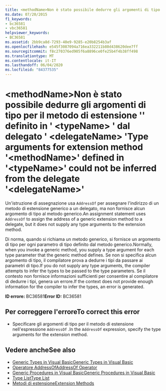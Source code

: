 ```yaml
---
title: <methodName>Non è stato possibile dedurre gli argomenti di tipo per il metodo di estensione '' definito in ' <typeName> ' dal delegato ' <delegateName> '
ms.date: 07/20/2015
f1_keywords:
- bc36581
- vbc36581
helpviewer_keywords:
- BC36581
ms.assetid: 2bb9ca8d-7293-40e9-9285-e20b8254b3af
ms.openlocfilehash: e545f3087094a716ea332211b80d438620dee7ff
ms.sourcegitcommit: f8c270376ed905f6a8896ce0fe25b4f4b38ff498
ms.translationtype: MT
ms.contentlocale: it-IT
ms.lasthandoff: 06/04/2020
ms.locfileid: "84377535"
---
```

# <a name="type-arguments-for-extension-method-methodname-defined-in-typename-could-not-be-inferred-from-the-delegate-delegatename"></a><span data-ttu-id="80845-102">\<methodName>Non è stato possibile dedurre gli argomenti di tipo per il metodo di estensione '' definito in ' \<typeName> ' dal delegato ' \<delegateName> '</span><span class="sxs-lookup"><span data-stu-id="80845-102">Type arguments for extension method '\<methodName>' defined in '\<typeName>' could not be inferred from the delegate '\<delegateName>'</span></span>

<span data-ttu-id="80845-103">Un'istruzione di assegnazione usa `AddressOf` per assegnare l'indirizzo di un metodo di estensione generico a un delegato, ma non fornisce alcun argomento di tipo al metodo generico.</span><span class="sxs-lookup"><span data-stu-id="80845-103">An assignment statement uses `AddressOf` to assign the address of a generic extension method to a delegate, but it does not supply any type arguments to the extension method.</span></span>

<span data-ttu-id="80845-104">Di norma, quando si richiama un metodo generico, si fornisce un argomento di tipo per ogni parametro di tipo definito dal metodo generico.</span><span class="sxs-lookup"><span data-stu-id="80845-104">Normally, when you invoke a generic method, you supply a type argument for each type parameter that the generic method defines.</span></span> <span data-ttu-id="80845-105">Se non si specifica alcun argomento di tipo, il compilatore prova a dedurre i tipi da passare ai parametri di tipo.</span><span class="sxs-lookup"><span data-stu-id="80845-105">If you do not supply any type arguments, the compiler attempts to infer the types to be passed to the type parameters.</span></span> <span data-ttu-id="80845-106">Se il contesto non fornisce informazioni sufficienti per consentire al compilatore di dedurre i tipi, genera un errore.</span><span class="sxs-lookup"><span data-stu-id="80845-106">If the context does not provide enough information for the compiler to infer the types, an error is generated.</span></span>

<span data-ttu-id="80845-107">**ID errore:** BC36581</span><span class="sxs-lookup"><span data-stu-id="80845-107">**Error ID:** BC36581</span></span>

## <a name="to-correct-this-error"></a><span data-ttu-id="80845-108">Per correggere l'errore</span><span class="sxs-lookup"><span data-stu-id="80845-108">To correct this error</span></span>

- <span data-ttu-id="80845-109">Specificare gli argomenti di tipo per il metodo di estensione nell'espressione `AddressOf` .</span><span class="sxs-lookup"><span data-stu-id="80845-109">In the `AddressOf` expression, specify the type arguments for the extension method.</span></span>

## <a name="see-also"></a><span data-ttu-id="80845-110">Vedere anche</span><span class="sxs-lookup"><span data-stu-id="80845-110">See also</span></span>

- [<span data-ttu-id="80845-111">Generic Types in Visual Basic</span><span class="sxs-lookup"><span data-stu-id="80845-111">Generic Types in Visual Basic</span></span>](../programming-guide/language-features/data-types/generic-types.md)
- [<span data-ttu-id="80845-112">Operatore AddressOf</span><span class="sxs-lookup"><span data-stu-id="80845-112">AddressOf Operator</span></span>](../language-reference/operators/addressof-operator.md)
- [<span data-ttu-id="80845-113">Generic Procedures in Visual Basic</span><span class="sxs-lookup"><span data-stu-id="80845-113">Generic Procedures in Visual Basic</span></span>](../programming-guide/language-features/data-types/generic-procedures.md)
- [<span data-ttu-id="80845-114">Type List</span><span class="sxs-lookup"><span data-stu-id="80845-114">Type List</span></span>](../language-reference/statements/type-list.md)
- [<span data-ttu-id="80845-115">Metodi di estensione</span><span class="sxs-lookup"><span data-stu-id="80845-115">Extension Methods</span></span>](../programming-guide/language-features/procedures/extension-methods.md)
